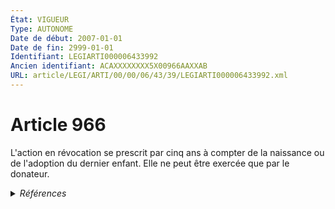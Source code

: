 ```yaml
---
État: VIGUEUR
Type: AUTONOME
Date de début: 2007-01-01
Date de fin: 2999-01-01
Identifiant: LEGIARTI000006433992
Ancien identifiant: ACAXXXXXXXX5X00966AAXXAB
URL: article/LEGI/ARTI/00/00/06/43/39/LEGIARTI000006433992.xml
---
```


<h1>Article 966</h1>

L'action en révocation se prescrit par cinq ans à compter de la naissance ou de
l'adoption du dernier enfant. Elle ne peut être exercée que par le donateur.


<details>
  <summary><em>Références</em></summary>

  <h2>Articles faisant référence à l'article</h2>
  
  <ul>
    <li>
      <a href="https://legal.tricoteuses.fr//redirection/LEGIARTI000006284843?vers=git&vers=legifrance">LOI n° 2006-728 du 23 juin 2006 portant réforme des successions et des libéralités - article 9 ENTIEREMENT_MODIF</a> MODIFICATION cible
    </li>
    <li>
      <a href="https://legal.tricoteuses.fr//redirection/LEGIARTI000006284849?vers=git&vers=legifrance">LOI n° 2006-728 du 23 juin 2006 portant réforme des successions et des libéralités - article 15 ENTIEREMENT_MODIF</a> MODIFICATION cible
    </li>
  </ul>
  
  <h2>Références faites par l'article</h2>
  
  <ul>
    <li>
      CODIFICATION source Loi 1803-05-03
    </li>
    <li>
      2006-06-23 MODIFICATION source <a href="https://legal.tricoteuses.fr//redirection/LEGIARTI000006284849?vers=git&vers=legifrance">LOI n° 2006-728 du 23 juin 2006 portant réforme des successions et des libéralités - article 15 ENTIEREMENT_MODIF</a>
    </li>
    <li>
      2006-06-23 MODIFICATION source <a href="https://legal.tricoteuses.fr//redirection/LEGIARTI000006284843?vers=git&vers=legifrance">LOI n° 2006-728 du 23 juin 2006 portant réforme des successions et des libéralités - article 9 ENTIEREMENT_MODIF</a>
    </li>
  </ul>
</details>
